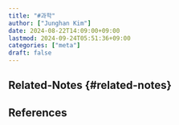 ```yaml
---
title: "#과학"
author: ["Junghan Kim"]
date: 2024-08-22T14:09:00+09:00
lastmod: 2024-09-24T05:51:36+09:00
categories: ["meta"]
draft: false
---
```


## Related-Notes {#related-notes}

## References

<style>.csl-entry{text-indent: -1.5em; margin-left: 1.5em;}</style><div class="csl-bib-body">
</div>
